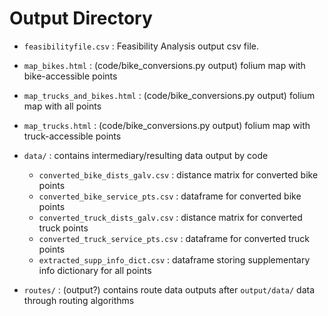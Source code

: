 # Output Directory

* `feasibilityfile.csv` : Feasibility Analysis output csv file. 
* `map_bikes.html` : (code/bike_conversions.py output) folium map with bike-accessible points
* `map_trucks_and_bikes.html` : (code/bike_conversions.py output) folium map with all points
* `map_trucks.html` : (code/bike_conversions.py output) folium map with truck-accessible points

* `data/` : contains intermediary/resulting data output by code
    * `converted_bike_dists_galv.csv` : distance matrix for converted bike points
    * `converted_bike_service_pts.csv` : dataframe for converted bike points
    * `converted_truck_dists_galv.csv` : distance matrix for converted truck points
    * `converted_truck_service_pts.csv` : dataframe for converted truck points
    * `extracted_supp_info_dict.csv` : dataframe storing supplementary info dictionary for all points
* `routes/` : (output?) contains route data outputs after `output/data/` data through routing algorithms